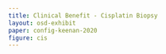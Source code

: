 ```yaml
---
title: Clinical Benefit - Cisplatin Biopsy
layout: osd-exhibit
paper: config-keenan-2020
figure: cis
---
```

